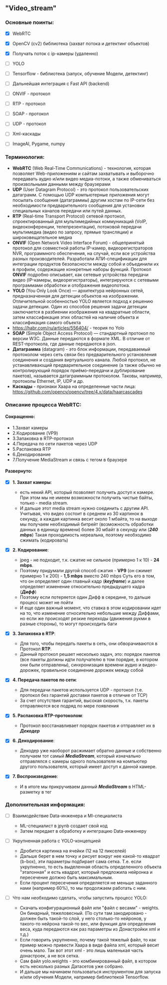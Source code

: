 ## "Video_stream"

### Основные поинты:

- [x] WebRTC
- [x] OpenCV (cv2) библиотека (захват потока и детектинг объектов)
- [x] Получать поток с ip-камеры (удаленно)
- [ ] YOLO
- [ ] Tensorflow - библиотека (запуск, обучение Модели, детектинг)
- [ ] Дальнейшая интеграция с Fast API (backend)
- [ ] ONVIF - протокол
- [ ] RTP - протокол
- [ ] SOAP - протокол
- [ ] UDP - протокол
- [ ] Xml-каскады
- [ ] ImageAI, Pygame, numpy




### Терминология:
- **WebRTC** (Web Real-Time Communications) - технология, которая позволяет Web-приложениям и сайтам захватывать и выборочно передавать аудио и/или видео медиа-потоки, а также обмениваться произвольными данными между браузерами
- **UDP** (User Datagram Protocol) - это протокол пользовательских датаграмм. С помощью UDP компьютерные приложения могут посылать сообщения (датаграммы) другим хостам по IP-сети без необходимости предварительного сообщения для установки специальных каналов передачи или путей данных.
- **RTP** (Real-time Transport Protocol) сетевой протокол, спроектированный для мультимедийных коммуникаций (VoIP, видеоконференции, телепрезентации), потоковой передачи мультимедиа (видео по запросу, прямые трансляции) и широковещательное медиа
- **ONVIF** (Open Network Video Interface Forum) - общепринятый протокол для совместной работы IP-камер, видеорегистраторов NVR, программного обеспечения, на случай, если все устройства разных производителей. Разработали АПИ-спецификации для интеграции продуктов безопасности между собой и объединили их в профили, содержащие конкретные наборы функций. Протокол **ONVIF** подробно описывает, как сетевые устройства передачи видео (IP-камеры, видеорегистраторы), интегрируются с сетевыми программами обработки и отображения видеопотока.
- **YOLO** (You Only Look Once) — архитектура нейронных сетей, предназначенная для детекции объектов на изображении. Отличительной особенностью YOLO является подход к решению задачи детекции. Один из способов решения задачи детекции заключается в разбиении изображения на квадратные области, затем классификация этих областей на наличие объекта и классификация самого объекта
- https://habr.com/ru/articles/556404/ - теория по Yolo
- **SOAP** (Simple Object Access Protocol) — стандартный протокол по версии W3C. Данные передаются в формате XML. В отличие от REST-протокола, где данные передаются в json.
- **Датаграмма** (datagram) - это блок информации, передаваемый протоколом через сеть связи без предварительного установления соединения и создания виртуального канала. Любой протокол, не устанавливающий предварительное соединение (а также обычно не контролирующий порядок приёмо-передачи и дублирование пакетов), называется датаграммным протоколом. Таковы, например, протоколы Ethernet, IP, UDP и др.
- **Каскады** - признаки Хаара на определенные части лица: https://github.com/opencv/opencv/tree/4.x/data/haarcascades

### Описание процесса WebRTC:

#### Сокращенно:
  - 1.Захват камеры
  - 2.Кодирование (VP9)
  - 3.Запаковка в RTP-протокол
  - 4.Передача по сети пакетов через UDP
  - 5.Распаковка RTP
  - 6.Декодирование
  - 7.Получение MediaStream и связь с тегом в браузере

#### Развернуто:
- [x] **1. Захват камеры**:
  - есть некий API, который позволяет получить доступ к камере.
  При этом мы не имеем возможности получить чистые байты, только - media stream.
  - И дальше этот media stream нужно соединить с другим API.
  Учитывая, что видео состоит в среднем из 30 картинок в секунду, а каждая картинка весит около 1 мбайта,
  то на выходе мы получаем необходимый битрейт (возможность обработки данных в единицу времени) более 30 мбайт в секунду или (***240 mbps***)
  Такая проходимость нереальна, поэтому необходимо сжимать (кодировать)

- [x] **2. Кодирование**:
  - jpeg - не подходит, т.к. сжатие не сильное (примерно 1 к 10) - **24 mbps**.
  - Поэтому придумали другой способ сжатия - **VP9** (он сжимет примерно 1 к 200) - **1,5 mbps** вместо 240 mbps
  Суть его в том, что он определяет один главный кадр (***keyframe***) и далее определяет изменение относительно предыдущего кадра (***Дифф***)
  - Поэтому если потеряется один Дифф в середине, то дальше процесс может не пойти
  - И еще один важный момент, что ставка в этом кодировании идет на то, что изменение относительно небольшие между Диффами, но если же происходят резкие переходы (движения рукми в разные стороны), то могут происходить баги

- [x] **3. Запаковка в RTP**:
  - Для того, чтобы передать пакеты в сеть, они обворачиваются в Протокол **RTP**.
  - Данный протокол решает несколько задач, это: порядок пакетов (все пакеты должны идти получателю в том порядке, в котором они были отправлены), синхронизация времени аудио и видео-дорожек, правильное соединение дорожек между собой

- [x] **4. Передача пакетов по сети**:
  - Для передачи пакетов используется UDP - протокол (т.е. протокол без гарантий доставки пакетов в отличие от TCP)
  - За счет отсутствия гарантий, высокая скорость, т.к. пакеты отправляются все подряд по мере появления

- [x] **5. Распаковка RTP-протоколом**:
  - Протокол восстанавливает порядок пакетов и отправляет их в ***Декодер***

- [x] **6. Декодирование**:
  - Декодер уже наоборот расжимает обратно данные и собственно получаем тот самый ***MediaStream***, который изначально отправлялся с камеры одного пользователя на компьютер другого пользователя, который имеет доступ к данной камере.

- [x] **7. Воспроизведение**:
  - И в итоге мы прикручиваем данный ***MediaStream*** в HTML-разметку в тег


### Дополнительная информация:
- [ ] Взаимодействие Data-инженера и Ml-специалиста
  - ML-специалист в jpynb создает свой код
  - Затем передает в обработку и интеграцию Data-инженеру

- [ ] Укрупненная работа c YOLO-концепцией
  - Дробится картинка на ячейки (12 на 12 пикселей)
  - Дальше берет в нем точку и рисует вокруг нее какой-то квадрат (b-box), эти параметры подбирает сама сетка. Т.е. если укрупненно, то есть выделенная область определенного объекта "эталонная" и есть квадрат, который предложила нейронка и пересечение должно быть максимальным.
  - Если процент пересечения определяется не меньше заданного нами (например 60%), то мы продолжаем работать с ним.

- [ ] Что нам необходимо сделать, чтобы запустить процесс YOLO:
  - Скачать конфигурационный файл или "файл с весами" - weights. Он бинарный, тяжеловесный. (По сути там закодировано - должен быть такой-то слой, у него столько-то нейронов, у такого-то нейрона такой-то вес, или функция для определения веса, куда передаются как раз параметры из Донастройки xml и т.д.)
  - Если говорить укрупненно, почему такой тяжелый файл, то как пример можно привести Хаара в виде файла xml, который весит очень мало. Так вот этот xml - это лишь маленькая часть донастроек, а не вся сетка.
  - Сам файл yolo.weights - это комбинированный файл, в котором есть несколько разных Датасетов уже собрано.
  - И дальше мы начинаем пользоваться инструментом для запуска и/или обучения Модели, например библиотекой Tensorflow.






